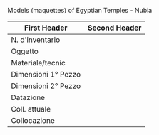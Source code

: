 Models (maquettes) of Egyptian Temples - Nubia

| First Header  | Second Header |
| ------------- | ------------- |
| N. d'inventario  |   |
| Oggetto  |   |
| Materiale/tecnic  |   |
| Dimensioni 1° Pezzo   |   |
| Dimensioni 2° Pezzo  |   |
| Datazione  |   |
| Coll. attuale  |   |
| Collocazione  |   |
